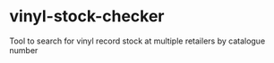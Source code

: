 # vinyl-stock-checker
Tool to search for vinyl record stock at multiple retailers by catalogue number
